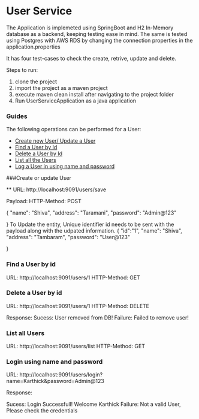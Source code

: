 # User Service
The Application is implemeted using SpringBoot and H2 In-Memory database as a backend, keeping testing ease in mind.
The same is tested using Postgres with AWS RDS by changing the connection properties in the application.properties

It has four test-cases to check the create, retrive, update and delete.

Steps to run:

1. clone the project
2. import the project as a maven project
3. execute maven clean install after navigating to the project folder
4. Run UserServiceApplication as a java application

### Guides
The following operations can be performed for a User:

* [Create new User/ Update a User](http://localhost:9091/users/save)
* [Find a User by Id](http://localhost:9091/users/1)
* [Delete a User by Id](http://localhost:9091/users/1)
* [List all the Users](http://localhost:9091/users/list)
* [Log a User in using name and password](http://localhost:9091/users/login?name=Karthick&password=Admin@123)

###Create or update User

** URL: http://localhost:9091/users/save

Payload: HTTP-Method: POST

{
  "name": "Shiva",
  "address": "Taramani",
  "password": "Admin@123"
  
}
To Update the entity, Unique identifier id needs to be sent with the payload along with the udpated information.
{
  "id":"1",
  "name": "Shiva",
  "address": "Tambaram",
  "password": "User@123"
  
}



### Find a  User by id

URL: http://localhost:9091/users/1
HTTP-Method: GET


### Delete a User by id

URL: http://localhost:9091/users/1
HTTP-Method: DELETE

Response:
Sucess: User removed from DB! 
Failure: Failed to remove user!

### List all Users

URL: http://localhost:9091/users/list
HTTP-Method: GET


### Login using name and password

URL: http://localhost:9091/users/login?name=Karthick&password=Admin@123

Response:

Sucess: Login Successfull! Welcome Karthick
Failure: Not a valid User, Please check the credentials





